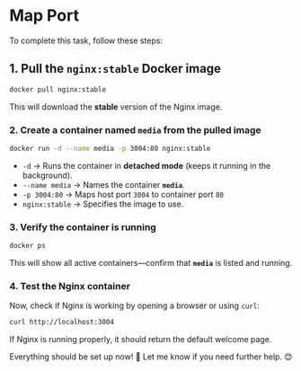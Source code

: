 # Map Port

To complete this task, follow these steps:

## **1. Pull the `nginx:stable` Docker image**

```sh
docker pull nginx:stable
```

This will download the **stable** version of the Nginx image.

### **2. Create a container named `media` from the pulled image**

```sh
docker run -d --name media -p 3004:80 nginx:stable
```

- `-d` → Runs the container in **detached mode** (keeps it running in the background).
- `--name media` → Names the container **`media`**.
- `-p 3004:80` → Maps host port `3004` to container port `80`
- `nginx:stable` → Specifies the image to use.

### **3. Verify the container is running**

```sh
docker ps
```

This will show all active containers—confirm that **`media`** is listed and running.

### **4. Test the Nginx container**

Now, check if Nginx is working by opening a browser or using `curl`:

```sh
curl http://localhost:3004
```

If Nginx is running properly, it should return the default welcome page.

Everything should be set up now! 🚀 Let me know if you need further help. 😊
